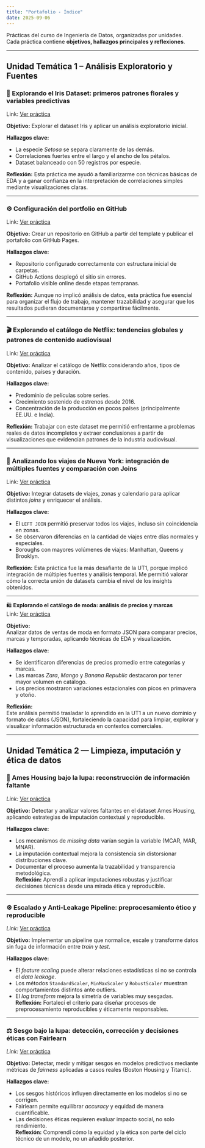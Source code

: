 ```yaml
---
title: "Portafolio - Índice"
date: 2025-09-06
---
```


Prácticas del curso de Ingeniería de Datos, organizadas por unidades.  
Cada práctica contiene **objetivos, hallazgos principales y reflexiones**.

---

## Unidad Temática 1 – Análisis Exploratorio y Fuentes

### 🌸 Explorando el Iris Dataset: primeros patrones florales y variables predictivas
Link: [Ver práctica](../UT1/practica1/main1.md)

**Objetivo:** 
Explorar el dataset Iris y aplicar un análisis exploratorio inicial.  

**Hallazgos clave:**
- La especie *Setosa* se separa claramente de las demás.
- Correlaciones fuertes entre el largo y el ancho de los pétalos.
- Dataset balanceado con 50 registros por especie.

**Reflexión:** 
Esta práctica me ayudó a familiarizarme con técnicas básicas de EDA y a ganar confianza en la interpretación de correlaciones simples mediante visualizaciones claras.

---

### ⚙️ Configuración del portfolio en GitHub
Link: [Ver práctica](../UT1/practica2/main2.md)

**Objetivo:** 
Crear un repositorio en GitHub a partir del template y publicar el portafolio con GitHub Pages.  

**Hallazgos clave:**
- Repositorio configurado correctamente con estructura inicial de carpetas.
- GitHub Actions desplegó el sitio sin errores.
- Portafolio visible online desde etapas tempranas.

**Reflexión:** 
Aunque no implicó análisis de datos, esta práctica fue esencial para organizar el flujo de trabajo, mantener trazabilidad y asegurar que los resultados pudieran documentarse y compartirse fácilmente.

---

### 🎬 Explorando el catálogo de Netflix: tendencias globales y patrones de contenido audiovisual
Link: [Ver práctica](../UT1/practica3/main3.md)

**Objetivo:** 
Analizar el catálogo de Netflix considerando años, tipos de contenido, países y duración.  

**Hallazgos clave:**
- Predominio de películas sobre series.
- Crecimiento sostenido de estrenos desde 2016.
- Concentración de la producción en pocos países (principalmente EE.UU. e India).

**Reflexión:** 
Trabajar con este dataset me permitió enfrentarme a problemas reales de datos incompletos y extraer conclusiones a partir de visualizaciones que evidencian patrones de la industria audiovisual.

---

### 🚕 Analizando los viajes de Nueva York: integración de múltiples fuentes y comparación con Joins

Link: [Ver práctica](../UT1/practica4/main4.md)

**Objetivo:** 
Integrar datasets de viajes, zonas y calendario para aplicar distintos *joins* y enriquecer el análisis.  

**Hallazgos clave:**
- El `LEFT JOIN` permitió preservar todos los viajes, incluso sin coincidencia en zonas.
- Se observaron diferencias en la cantidad de viajes entre días normales y especiales.
- Boroughs con mayores volúmenes de viajes: Manhattan, Queens y Brooklyn.

**Reflexión:** 
Esta práctica fue la más desafiante de la UT1, porque implicó integración de múltiples fuentes y análisis temporal. Me permitió valorar cómo la correcta unión de datasets cambia el nivel de los insights obtenidos.

---

🛍️ **Explorando el catálogo de moda: análisis de precios y marcas**  
Link: [Ver práctica](../UT1/extraUT1/extramain.md)

**Objetivo:**  
Analizar datos de ventas de moda en formato JSON para comparar precios, marcas y temporadas, aplicando técnicas de EDA y visualización.

**Hallazgos clave:**  
- Se identificaron diferencias de precios promedio entre categorías y marcas.  
- Las marcas *Zara*, *Mango* y *Banana Republic* destacaron por tener mayor volumen en catálogo.  
- Los precios mostraron variaciones estacionales con picos en primavera y otoño.  

**Reflexión:**  
Este análisis permitió trasladar lo aprendido en la UT1 a un nuevo dominio y formato de datos (JSON), fortaleciendo la capacidad para limpiar, explorar y visualizar información estructurada en contextos comerciales.

---

## Unidad Temática 2 — Limpieza, imputación y ética de datos

### 🧱 Ames Housing bajo la lupa: reconstrucción de información faltante  
*Link:* [Ver práctica](../UT2/practica5/main5.md)  

**Objetivo:** Detectar y analizar valores faltantes en el dataset Ames Housing, aplicando estrategias de imputación contextual y reproducible.  

**Hallazgos clave:**  
- Los mecanismos de *missing data* varían según la variable (MCAR, MAR, MNAR).  
- La imputación contextual mejora la consistencia sin distorsionar distribuciones clave.  
- Documentar el proceso aumenta la trazabilidad y transparencia metodológica.  
**Reflexión:** Aprendí a aplicar imputaciones robustas y justificar decisiones técnicas desde una mirada ética y reproducible.

---

### ⚙️ Escalado y Anti-Leakage Pipeline: preprocesamiento ético y reproducible  
*Link:* [Ver práctica](../UT2/practica6/main6.md)  

**Objetivo:** Implementar un pipeline que normalice, escale y transforme datos sin fuga de información entre *train* y *test*.  

**Hallazgos clave:**  
- El *feature scaling* puede alterar relaciones estadísticas si no se controla el *data leakage*.  
- Los métodos `StandardScaler`, `MinMaxScaler` y `RobustScaler` muestran comportamientos distintos ante outliers.  
- El *log transform* mejora la simetría de variables muy sesgadas.  
**Reflexión:** Fortalecí el criterio para diseñar procesos de preprocesamiento reproducibles y éticamente responsables.

---

### ⚖️ Sesgo bajo la lupa: detección, corrección y decisiones éticas con Fairlearn  
*Link:* [Ver práctica](../UT2/practica7/main7.md)  

**Objetivo:** Detectar, medir y mitigar sesgos en modelos predictivos mediante métricas de *fairness* aplicadas a casos reales (Boston Housing y Titanic).  

**Hallazgos clave:**  
- Los sesgos históricos influyen directamente en los modelos si no se corrigen.  
- Fairlearn permite equilibrar *accuracy* y equidad de manera cuantificable.  
- Las decisiones éticas requieren evaluar impacto social, no solo rendimiento.  
**Reflexión:** Comprendí cómo la equidad y la ética son parte del ciclo técnico de un modelo, no un añadido posterior.
